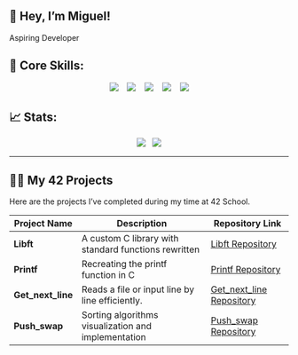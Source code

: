 ## 👋 Hey, I’m Miguel!
Aspiring Developer

## 🚀 Core Skills:
<p align="center">
  <img src="https://img.shields.io/badge/C-%2300599C.svg?style=for-the-badge&logo=c&logoColor=white"/>&nbsp;&nbsp;&nbsp;
  <img src="https://img.shields.io/badge/GDB-%23121011.svg?style=for-the-badge&logo=gnu&logoColor=white"/>&nbsp;&nbsp;&nbsp;
  <img src="https://img.shields.io/badge/Valgrind-%23007844.svg?style=for-the-badge&logo=valgrind&logoColor=white"/>&nbsp;&nbsp;&nbsp;
  <img src="https://img.shields.io/badge/HTML5-%23E34F26.svg?style=for-the-badge&logo=html5&logoColor=white"/>&nbsp;&nbsp;&nbsp;
  <img src="https://img.shields.io/badge/CSS3-%231572B6.svg?style=for-the-badge&logo=css3&logoColor=white"/>
</p>

## 📈 Stats:
<p align="center">
  <img src="https://github-readme-streak-stats.herokuapp.com/?user=m3irel3s&theme=github_dark&hide_border=true&border_radius=10"/>&nbsp;&nbsp;
  <img src="https://github-readme-stats.vercel.app/api/top-langs/?username=m3irel3s&theme=github_dark&hide_border=true&border_radius=10&layout=compact"/>
</p>

---

## 👨‍💻 My 42 Projects

Here are the projects I’ve completed during my time at 42 School.

| **Project Name**    | **Description**                                      | **Repository Link**                                                             |
|---------------------|------------------------------------------------------|---------------------------------------------------------------------------------|
| **Libft**           | A custom C library with standard functions rewritten | [Libft Repository](https://github.com/m3irel3s/42_Libft)                        |
| **Printf**          | Recreating the printf function in C                  | [Printf Repository](https://github.com/m3irel3s/42_Printf)                      |
| **Get_next_line**   | Reads a file or input line by line efficiently.      | [Get_next_line Repository](https://github.com/m3irel3s/42_Get_next_line)        |
| **Push_swap**       | Sorting algorithms visualization and implementation  | [Push_swap Repository](https://github.com/m3irel3s/42_Push_swap)                |
